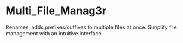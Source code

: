 # Multi_File_Manag3r
Renames, adds prefixes/suffixes to multiple files at once. Simplify file management with an intuitive interface.
